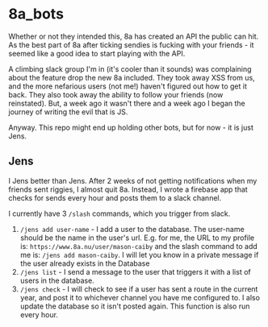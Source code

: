 # 8a_bots
Whether or not they intended this, 8a has created an API the public can hit. As the best part of 8a after ticking sendies is fucking with your friends - it seemed like a good idea to start playing with the API.

A climbing slack group I'm in (it's cooler than it sounds) was complaining about the feature drop the new 8a included. They took away XSS from us, and the more nefarious users (not me!) haven't figured out how to get it back. They also took away the ability to follow your friends (now reinstated). But, a week ago it wasn't there and a week ago I began the journey of writing the evil that is JS.

Anyway. This repo might end up holding other bots, but for now - it is just Jens.

## Jens
I Jens better than Jens. After 2 weeks of not getting notifications when my friends sent riggies, I almost quit 8a. Instead, I wrote a firebase app that checks for sends every hour and posts them to a slack channel.

I currently have 3 `/slash` commands, which you trigger from slack.  
1. `/jens add user-name` - I add a user to the database. The user-name should be the name in the user's url. E.g. for me, the URL to my profile is: `https://www.8a.nu/user/mason-caiby` and the slash command to add me is: `/jens add mason-caiby`. I will let you know in a private message if the user already exists in the Database
1. `/jens list` - I send a message to the user that triggers it with a list of users in the database.
1. `/jens check` - I will check to see if a user has sent a route in the current year, and post it to whichever channel you have me configured to. I also update the database so it isn't posted again. This function is also run every hour.